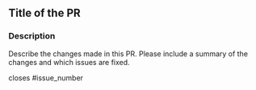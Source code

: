 ## Title of the PR

### Description
Describe the changes made in this PR.
Please include a summary of the changes and which issues are fixed.

closes #issue_number

